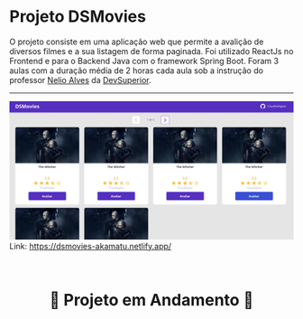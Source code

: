 # Projeto DSMovies
O projeto consiste em uma aplicação web que permite a avalição de diversos filmes e a sua listagem de forma paginada. Foi utilizado ReactJs no Frontend e para o Backend Java com o framework Spring Boot. Foram 3 aulas com a duração média de 2 horas cada aula sob a instrução do professor [Nelio Alves](https://github.com/acenelio) da [DevSuperior](https://github.com/devsuperior).

---

![movies page](.github/movies-page.png)
Link: https://dsmovies-akamatu.netlify.app/

<br/>
<h1 align="center">🚧 Projeto em Andamento 🚧</h1>